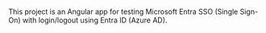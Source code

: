 <!-- Use this file to provide workspace-specific custom instructions to Copilot. For more details, visit https://code.visualstudio.com/docs/copilot/copilot-customization#_use-a-githubcopilotinstructionsmd-file -->

This project is an Angular app for testing Microsoft Entra SSO (Single Sign-On) with login/logout using Entra ID (Azure AD).
